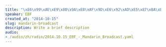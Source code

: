 ```yaml
--- 
title: "\xE6\x99\xAE\xE9\x80\x9A\xE8\xAF\x9D\xE6\x92\xAD\xE5\x87\xBA\xE7\x9A\x842014\xE5\xB9\xB410\xE6\x9C\x8815\xE6\x97\xA5"
speaker: EBF
created_at: "2014-10-15"
slug: mandarin-broadcast
description: Write a brief description
audio: 
- /audio/zh/radio/2014.10.15_EBF_-_Mandarin_Broadcast.yaml
---
```

